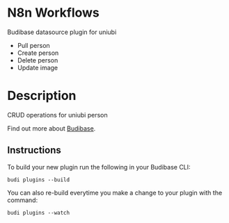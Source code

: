 # N8n Workflows

Budibase datasource plugin for uniubi

 - Pull person
 - Create person
 - Delete person
 - Update image

# Description
CRUD operations for uniubi person

Find out more about [Budibase](https://github.com/Budibase/budibase).

## Instructions

To build your new plugin run the following in your Budibase CLI:
```
budi plugins --build
```

You can also re-build everytime you make a change to your plugin with the command:
```
budi plugins --watch
```
